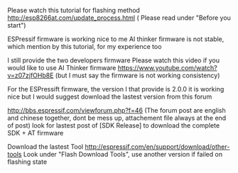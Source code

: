 
Please watch this tutorial for flashing method
http://esp8266at.com/update_process.html ( Please read under "Before you start")

ESPressif firmware is working nice to me 
AI thinker firmware is not stable, which mention by this tutorial, for my experience too 

I still provide the two developers firmware
Please watch this video if you would like to use AI Thinker firmware
https://www.youtube.com/watch?v=z07zjfOHb8E (but I must say the firmware is not working consistency)


For the ESPressift firmware, the version I that provide is 2.0.0
it is working nice but I would suggest download the lastest version from this forum

http://bbs.espressif.com/viewforum.php?f=46  (The forum post are english and chinese together, dont be mess up, attachement file always at the end of post)
look for lastest post of [SDK Release] to download the complete SDK + AT firmware

     
Download the lastest Tool
http://espressif.com/en/support/download/other-tools
Look under "Flash Download Tools", use another version if failed on flashing state
